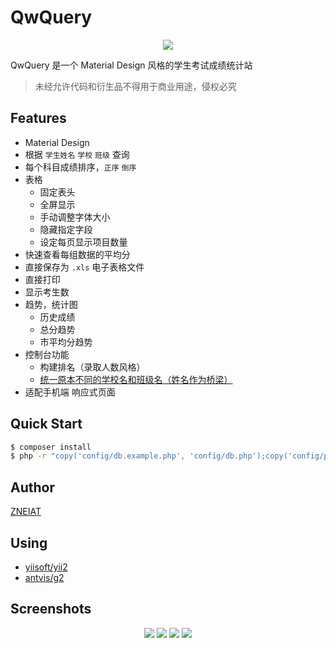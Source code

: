QwQuery
============================

<p align="center"><img src="https://raw.githubusercontent.com/Zneiat/qwquery/master/doc/screenshot/bootstrap.png"></p>

QwQuery 是一个 Material Design 风格的学生考试成绩统计站

> 未经允许代码和衍生品不得用于商业用途，侵权必究

Features
------------
- Material Design
- 根据 `学生姓名` `学校` `班级` 查询
- 每个科目成绩排序，`正序` `倒序`
- 表格
    - 固定表头
    - 全屏显示
    - 手动调整字体大小
    - 隐藏指定字段
    - 设定每页显示项目数量
- 快速查看每组数据的平均分
- 直接保存为 `.xls` 电子表格文件
- 直接打印
- 显示考生数
- 趋势，统计图
    - 历史成绩
    - 总分趋势
    - 市平均分趋势
- 控制台功能
    - 构建排名（录取人数风格）
    - [统一原本不同的学校名和班级名（姓名作为桥梁）](https://github.com/Zneiat/qwquery/blob/master/doc/%E4%B8%A4%E5%A0%86%E6%95%B0%E6%8D%AE%E7%BB%9F%E4%B8%80%E5%8E%9F%E6%9C%AC%E4%B8%8D%E5%90%8C%E7%9A%84%E5%AD%A6%E6%A0%A1%E5%90%8D%E5%92%8C%E7%8F%AD%E7%BA%A7%E5%90%8D%E7%9A%84%E6%96%B9%E6%B3%95.md)
- 适配手机端 响应式页面

Quick Start
------------

```sh
$ composer install
$ php -r "copy('config/db.example.php', 'config/db.php');copy('config/params.example.php', 'config/params.php');"
```

Author
------------
[ZNEIAT](http://www.qwqaq.com)

Using
------------
- [yiisoft/yii2](https://github.com/yiisoft/yii2)
- [antvis/g2](https://github.com/antvis/g2)

Screenshots
------------

<p align="center">
<img src="https://raw.githubusercontent.com/Zneiat/qwquery/master/doc/screenshot/home.png">
<img src="https://raw.githubusercontent.com/Zneiat/qwquery/master/doc/screenshot/charts.png">
<img src="https://raw.githubusercontent.com/Zneiat/qwquery/master/doc/screenshot/full-screen.png">
<img src="https://raw.githubusercontent.com/Zneiat/qwquery/master/doc/screenshot/phone.png">
</p>
